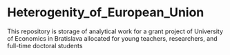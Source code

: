 # Heterogenity_of_European_Union
This repository is storage of analytical work for a grant project of University of Economics in Bratislava allocated for young teachers, researchers, and full-time doctoral students
